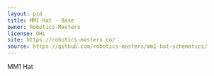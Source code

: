 ```yaml
---
layout: pid
title: MM1 Hat - Base
owner: Robotics-Masters
license: OHL
site: https://robotics-masters.co/
source: https://github.com/robotics-masters/mm1-hat-schematics/
---
```

MM1 Hat
